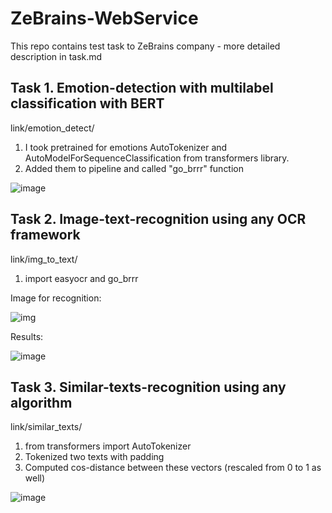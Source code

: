 # ZeBrains-WebService
This repo contains test task to ZeBrains company - more detailed description in task.md

## Task 1. Emotion-detection with multilabel classification with BERT
link/emotion_detect/
1. I took pretrained for emotions AutoTokenizer and AutoModelForSequenceClassification from transformers library.
2. Added them to pipeline and called "go_brrr" function

![image](https://user-images.githubusercontent.com/44481414/145414420-8b24c394-c8a2-4a8e-be98-9fdf11f48995.png)


## Task 2. Image-text-recognition using any OCR framework
link/img_to_text/

1. import easyocr and go_brrr

Image for recognition:

![img](https://user-images.githubusercontent.com/44481414/145414965-79121e1e-fc46-4d34-be84-50f1c3240e62.jpg)


Results:

![image](https://user-images.githubusercontent.com/44481414/145415107-4739c712-e326-4279-a9af-df42300868ca.png)


## Task 3. Similar-texts-recognition using any algorithm
link/similar_texts/
1. from transformers import AutoTokenizer
2. Tokenized two texts with padding
3. Computed cos-distance between these vectors (rescaled from 0 to 1 as well)

![image](https://user-images.githubusercontent.com/44481414/145415994-29079485-3ae5-4570-82e7-23903f9abcad.png)

